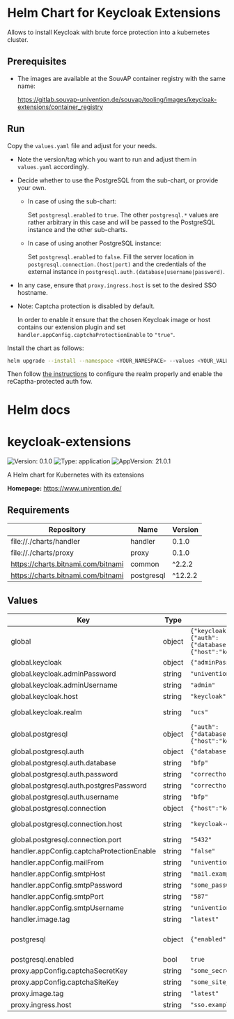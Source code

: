 # Helm Chart for Keycloak Extensions

Allows to install Keycloak with brute force protection into a kubernetes cluster.

## Prerequisites

- The images are available at the SouvAP container registry with the same name:

  https://gitlab.souvap-univention.de/souvap/tooling/images/keycloak-extensions/container_registry

## Run

Copy the `values.yaml` file and adjust for your needs.

- Note the version/tag which you want to run and adjust them in `values.yaml` accordingly.

- Decide whether to use the PostgreSQL from the sub-chart, or provide your own.

  - In case of using the sub-chart:

    Set `postgresql.enabled` to `true`.
    The other `postgresql.*` values are rather arbitrary in this case and will be
    passed to the PostgreSQL instance and the other sub-charts.

  - In case of using another PostgreSQL instance:

    Set `postgresql.enabled` to `false`.
    Fill the server location in `postgresql.connection.(host|port)`
    and the credentials of the external instance in `postgresql.auth.(database|username|password)`.

- In any case, ensure that `proxy.ingress.host` is set to the desired SSO hostname.

- Note: Captcha protection is disabled by default.

  In order to enable it
  ensure that the chosen Keycloak image or host contains our extension plugin
  and set `handler.appConfig.captchaProtectionEnable` to `"true"`.

Install the chart as follows:

```bash
helm upgrade --install --namespace <YOUR_NAMESPACE> --values <YOUR_VALUES.YAML> keycloak-extensions .
```

Then follow [the instructions](https://git.knut.univention.de/univention/customers/dataport/upx/pocs/keycloak-extensions#setup)
to configure the realm properly and enable the reCaptha-protected auth fow.

# Helm docs

# keycloak-extensions

![Version: 0.1.0](https://img.shields.io/badge/Version-0.1.0-informational?style=flat-square) ![Type: application](https://img.shields.io/badge/Type-application-informational?style=flat-square) ![AppVersion: 21.0.1](https://img.shields.io/badge/AppVersion-21.0.1-informational?style=flat-square)

A Helm chart for Kubernetes with its extensions

**Homepage:** <https://www.univention.de/>

## Requirements

| Repository | Name | Version |
|------------|------|---------|
| file://./charts/handler | handler | 0.1.0 |
| file://./charts/proxy | proxy | 0.1.0 |
| https://charts.bitnami.com/bitnami | common | ^2.2.2 |
| https://charts.bitnami.com/bitnami | postgresql | ^12.2.2 |

## Values

| Key | Type | Default | Description |
|-----|------|---------|-------------|
| global | object | `{"keycloak":{"adminPassword":"univention","adminRealm":null,"adminUsername":"admin","host":"keycloak","realm":"ucs"},"postgresql":{"auth":{"database":"bfp","password":"correcthorsebatterystaple","postgresPassword":"correcthorsebatterystaple","username":"bfp"},"connection":{"host":"keycloak-extensions-postgresql","port":"5432"}}}` | Global Keycloak Extensions configuration values |
| global.keycloak | object | `{"adminPassword":"univention","adminRealm":null,"adminUsername":"admin","host":"keycloak","realm":"ucs"}` | External Keycloak settings |
| global.keycloak.adminPassword | string | `"univention"` | Admin password for Keycloak admin-cli provided user |
| global.keycloak.adminUsername | string | `"admin"` | Admin user for Keycloak admin-cli |
| global.keycloak.host | string | `"keycloak"` | Host where keycloak is accessible (specify port if needed) |
| global.keycloak.realm | string | `"ucs"` | Keycloak realm to listen events on (master allows to listen for all realms) |
| global.postgresql | object | `{"auth":{"database":"bfp","password":"correcthorsebatterystaple","postgresPassword":"correcthorsebatterystaple","username":"bfp"},"connection":{"host":"keycloak-extensions-postgresql","port":"5432"}}` | PostgreSQL settings |
| global.postgresql.auth | object | `{"database":"bfp","password":"correcthorsebatterystaple","postgresPassword":"correcthorsebatterystaple","username":"bfp"}` | Authentication details |
| global.postgresql.auth.database | string | `"bfp"` | Database for the proxy and handler to use |
| global.postgresql.auth.password | string | `"correcthorsebatterystaple"` | Password for the PostgreSQL database |
| global.postgresql.auth.postgresPassword | string | `"correcthorsebatterystaple"` | Currently unused |
| global.postgresql.auth.username | string | `"bfp"` | User for the PostgreSQL database |
| global.postgresql.connection | object | `{"host":"keycloak-extensions-postgresql","port":"5432"}` | Connextion details |
| global.postgresql.connection.host | string | `"keycloak-extensions-postgresql"` | Hostname or IP address of the server hosting the PostgreSQL database |
| global.postgresql.connection.port | string | `"5432"` | Port number that the PostgreSQL database is exposed on |
| handler.appConfig.captchaProtectionEnable | string | `"false"` |  |
| handler.appConfig.mailFrom | string | `"univention@example.org"` |  |
| handler.appConfig.smtpHost | string | `"mail.example.org"` |  |
| handler.appConfig.smtpPassword | string | `"some_password"` |  |
| handler.appConfig.smtpPort | string | `"587"` |  |
| handler.appConfig.smtpUsername | string | `"univention"` |  |
| handler.image.tag | string | `"latest"` |  |
| postgresql | object | `{"enabled":true}` | PostgreSQL settings.  The bitnami helm chart does contain all details of what can be configured: https://github.com/bitnami/charts/tree/main/bitnami/postgresql |
| postgresql.enabled | bool | `true` | Set to `true` if you want PostgreSQL to be installed as well. |
| proxy.appConfig.captchaSecretKey | string | `"some_secret_key"` |  |
| proxy.appConfig.captchaSiteKey | string | `"some_site_key"` |  |
| proxy.image.tag | string | `"latest"` |  |
| proxy.ingress.host | string | `"sso.example.com"` |  |
